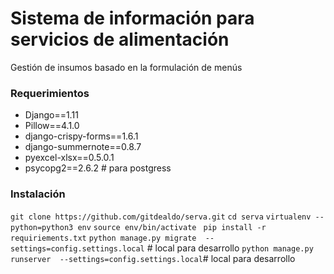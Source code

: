 # Sistema de información para servicios de alimentación
Gestión de insumos basado en la formulación de menús

### Requerimientos

- Django==1.11
- Pillow==4.1.0
- django-crispy-forms==1.6.1
- django-summernote==0.8.7
- pyexcel-xlsx==0.5.0.1
- psycopg2==2.6.2 # para  postgress

### Instalación

`git clone https://github.com/gitdealdo/serva.git`
`cd serva`
`virtualenv --python=python3 env`
`source env/bin/activate `
`pip install -r requiriements.txt`
`python manage.py migrate  --settings=config.settings.local` # local para desarrollo
`python manage.py runserver  --settings=config.settings.local`# local para desarrollo
